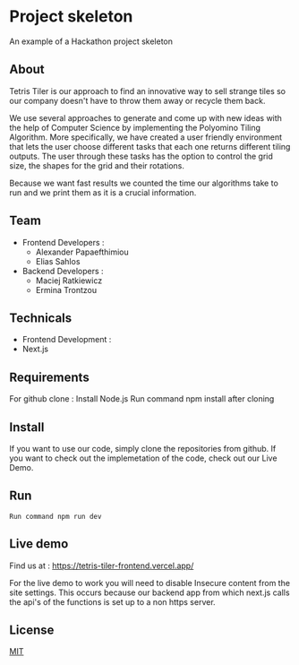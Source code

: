 # Project skeleton
An example of a Hackathon project skeleton
## About
Tetris Tiler is our approach to find an innovative way to sell strange tiles so our company doesn't have to throw them away or recycle them back.

We use several approaches to generate and come up with new ideas with the help of Computer Science by implementing the Polyomino Tiling Algorithm. More specifically, we have created a user friendly environment that lets the user choose different tasks that each one returns different tiling outputs. The user through these tasks has the option to control the grid size, the shapes for the grid and their rotations.

Because we want fast results we counted the time our algorithms take to run and we print them as it is a crucial information.

## Team
 - Frontend Developers :
   - Alexander Papaefthimiou
   - Elias Sahlos
 - Backend Developers : 
   - Maciej Ratkiewicz
   - Ermina Trontzou

## Technicals
  - Frontend Development :
   - Next.js

## Requirements
For github clone : 
	Install Node.js 
	Run command npm install after cloning

## Install
If you want to use our code, simply clone the repositories from github.
If you want to check out the implemetation of the code, check out our Live Demo.

## Run
	Run command npm run dev

## Live demo
Find us at : https://tetris-tiler-frontend.vercel.app/

For the live demo to work you will need to disable Insecure content from the site settings. This occurs because our backend app from which next.js calls the api's of the functions is set up to a non https server.

## License

[MIT](LICENSE)
